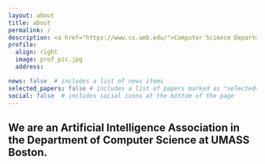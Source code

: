 ```yaml
---
layout: about
title: about
permalink: /
description: <a href="https://www.cs.umb.edu/">Computer Science Department</a>. <a href="https://www.umb.edu/">UMASS Boston</a>.
profile:
  align: right
  image: prof_pic.jpg
  address:

news: false  # includes a list of news items
selected_papers: false # includes a list of papers marked as "selected={true}"
social: false  # includes social icons at the bottom of the page
---
```

We are an Artificial Intelligence Association in the Department of Computer Science at UMASS Boston. 
---


